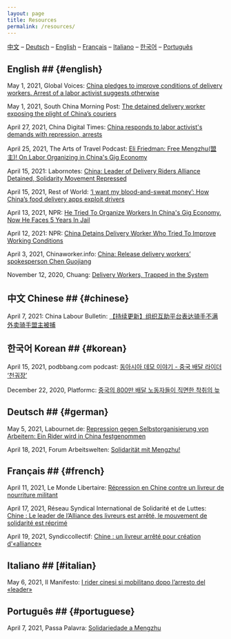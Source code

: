 ```yaml
---
layout: page
title: Resources
permalink: /resources/
---
```


[中文](#chinese) – [Deutsch](#german) – [English](#english) – [Français](#french) – [Italiano](#italian) – [한국어](#korean) – [Português](#portuguese)


## English ## {#english}

May 1, 2021, Global Voices: [China pledges to improve conditions of delivery workers. Arrest of a labor activist suggests otherwise](https://globalvoices.org/2021/05/01/china-pledges-to-improve-conditions-of-delivery-workers-arrest-of-a-labor-activist-suggest-otherwise/)

May 1, 2021, South China Morning Post: [The detained delivery worker exposing the plight of China’s couriers](https://www.scmp.com/news/china/politics/article/3131871/detained-delivery-worker-exposing-plight-chinas-couriers)

April 27, 2021, China Digital Times: [China responds to labor activist's demands with repression, arrests](https://chinadigitaltimes.net/2021/04/china-responds-to-labor-activists-demands-with-repression-arrests/)

April 25, 2021, The Arts of Travel Podcast: [Eli Friedman: Free Mengzhu(盟主)! On Labor Organizing in China's Gig Economy](https://anchor.fm/the-arts-of-travel/episodes/Eli-Friedman-Free-Mengzhu--On-Labor-Organizing-in-Chinas-Gig-Economy-ev524v)

April 15, 2021: Labornotes: [China: Leader of Delivery Riders Alliance Detained, Solidarity Movement Repressed](https://labornotes.org/2021/04/china-leader-delivery-riders-alliance-detained-solidarity-movement-repressed)
  
April 15, 2021, Rest of World: [‘I want my blood-and-sweat money’: How China’s food delivery apps exploit drivers](https://restofworld.org/2021/automate-everything/)

April 13, 2021, NPR: [He Tried To Organize Workers In China's Gig Economy. Now He Faces 5 Years In Jail](https://www.npr.org/2021/04/13/984994360/he-tried-to-organize-workers-in-chinas-gig-economy-now-he-faces-5-years-in-jail)

April 12, 2021: NPR: [China Detains Delivery Worker Who Tried To Improve Working Conditions](https://www.npr.org/2021/04/12/986365859/china-detains-delivery-worker-who-tried-to-improve-working-conditions)

April 3, 2021, Chinaworker.info: [China: Release delivery workers’ spokesperson Chen Guojiang](https://chinaworker.info/en/2021/04/03/28336/)

November 12, 2020, Chuang: [Delivery Workers, Trapped in the System](https://chuangcn.org/2020/11/delivery-renwu-translation/)


## 中文 Chinese ## {#chinese}

April 7, 2021: China Labour Bulletin: [【持续更新】组织互助平台表达骑手不满 外卖骑手盟主被捕](https://clb.org.hk/zh-hans/content/【持续更新】组织互助平台表达骑手不满-外卖骑手盟主被捕)


## 한국어 Korean ## {#korean}

April 15, 2021, podbbang.com podcast: [동아시아 데모 이야기 - 중국 배달 라이더 ‘천궈장’](http://www.podbbang.com/ch/8005?e=24015756&fbclid=IwAR2ub3rhLdSE2Q-xhcGQSJ2rwgHWwE-_UWwa_vU2h4K5g6B5T7el6X-C3I8)

December 22, 2020, Platformc: [중국의 800만 배달 노동자들이 직면한 착취의 늪](http://platformc.kr/2020/12/delivery-workers-exploitation-in-china/)


## Deutsch ## {#german}

May 5, 2021, Labournet.de: [Repression gegen Selbstorganisierung von Arbeitern: Ein Rider wird in China festgenommen](https://www.labournet.de/?p=188029)

April 18, 2021, Forum Arbeitswelten: [Solidarität mit Mengzhu!](https://www.forumarbeitswelten.de/blog/solidaritat-mit-mengzhu-kampagne/)


## Français ## {#french}

April 11, 2021, Le Monde Libertaire: [Répression en Chine contre un livreur de nourriture militant](https://monde-libertaire.fr/?article=Repression_en_chine_contre_un_livreur_de_nourriture_militant)

April 17, 2021, Réseau Syndical International de Solidarité et de Luttes: [Chine : Le leader de l’Alliance des livreurs est arrêté, le mouvement de solidarité est réprimé](https://www.laboursolidarity.org/Chine-Le-leader-de-l-Alliance-des?lang=fr)

April 19, 2021, Syndiccollectif: [Chine : un livreur arrêté pour création d'«alliance»](https://syndicollectif.fr/chine-un-livreur-a-velo-arrete/)


## Italiano ## [#italian}

May 6, 2021, Il Manifesto: [I rider cinesi si mobilitano dopo l’arresto del «leader»](https://ilmanifesto.it/i-rider-cinesi-si-mobilitano-dopo-larresto-del-leader/)


## Português ## {#portuguese}

April 7, 2021, Passa Palavra: [Solidariedade a Mengzhu](https://passapalavra.info/2021/04/137418/)

